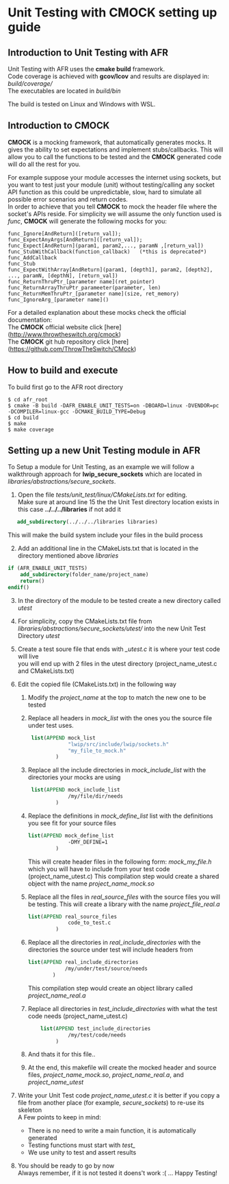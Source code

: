 # Unit Testing with CMOCK setting up guide

## Introduction to Unit Testing with AFR
Unit Testing with AFR uses the **cmake build** framework.<br>
Code coverage is achieved with **gcov/lcov** and results are displayed in: *build/coverage/*<br>
The executables are located in *build/bin* <br>

The build is tested on Linux and Windows with WSL. <br>


## Introduction to CMOCK
**CMOCK** is a mocking  framework, that automatically generates mocks.
It gives the ability to set expectations and implement stubs/callbacks.
This will allow you to call the functions to be tested and the **CMOCK** generated code will do all the rest for you.<br>

For example suppose your module accesses the internet using sockets, but you
want to test just your module (unit) without testing/calling any socket API
function as this could be unpredictable, slow, hard to simulate all possible
error scenarios and return codes.<br>
In order to achieve that you tell **CMOCK** to mock the header file where the
socket's APIs reside. For simplicity we will assume the only function used is
*func*, **CMOCK** will generate the following mocks for you:

```
func_Ignore[AndReturn]([return_val]);
func_ExpectAnyArgs[AndReturn]([return_val]);
func_Expect[AndReturn](param1, param2,..., paramN ,[return_val])
func_StubWithCallback(function_callback)   (*this is deprecated*)
func_AddCallback
func_Stub
func_ExpectWithArray[AndReturn](param1, [depth1], param2, [depth2], ..., paramN, [depthN], [return_val])
func_ReturnThruPtr_[parameter name](ret_pointer)
func_ReturnArrayThruPtr_parameeter(parameter, len)
func_ReturnMemThruPtr_[parameter name](size, ret_memory)
func_IgnoreArg_[parameter name]()
```
For a detailed explanation about these mocks check the official documentation:<br>
The **CMOCK** official website click [here] (http://www.throwtheswitch.org/cmock)<br>
The **CMOCK** git hub repository click [here] (https://github.com/ThrowTheSwitch/CMock)<br>

## How to build and execute
To build first go to the AFR root directory
```
$ cd afr_root
$ cmake -B build -DAFR_ENABLE_UNIT_TESTS=on -DBOARD=linux -DVENDOR=pc -DCOMPILER=linux-gcc -DCMAKE_BUILD_TYPE=Debug
$ cd build
$ make
$ make coverage
```
## Setting up a new Unit Testing module in AFR
To Setup a module for Unit Testing, as an example we will follow a walkthrough
approach for **lwip_secure_sockets** which are located in *libraries/abstractions/secure_sockets*. <br>

1. Open the file *tests/unit_test/linux/CMakeLists.txt* for editing.<br>
    Make sure at around line 15 the the Unit Test directory location exists in this case **../../../libraries** if not add it<br>

``` cmake
   add_subdirectory(../../../libraries libraries)
```
This will make the build system include your files in the build process

2.  Add an additional line in the CMakeLists.txt that is located in the directory mentioned above *libraries*
```cmake
if (AFR_ENABLE_UNIT_TESTS)
    add_subdirectory(folder_name/project_name)
    return()
endif()
```
3. In the directory of the module to be tested create a new directory called *utest*

4. For simplicity, copy the CMakeLists.txt file from *libraries/abstractions/secure_sockets/utest/* into the new Unit Test Directory *utest*

5. Create a test soure file that ends with  *_utest.c* it is where your test code will live<br>
    you will end up with 2 files in the utest directory (project_name_utest.c and CMakeLists.txt)

6. Edit the copied file (CMakeLists.txt) in the following way
    1. Modify the *project_name* at the top to match the new one to be tested
    2. Replace all headers in *mock_list* with the ones you the source file
       under test uses.
       ``` cmake
        list(APPEND mock_list
                    "lwip/src/include/lwip/sockets.h"
                    "my_file_to_mock.h"
                )
       ```
    3. Replace all the include directories in *mock_include_list* with the
       directories your mocks are using
       ```cmake
        list(APPEND mock_include_list
                    /my/file/dir/needs
                )
        ```
    4. Replace the definitions in *mock_define_list* list with the definitions you see fit for your
       source files
       ``` cmake
       list(APPEND mock_define_list
                    -DMY_DEFINE=1
                )
       ```
       This will create header files in the following form:
       *mock_my_file.h* which you will have to include from
       your test code (project_name_utest.c)
       This compilation step would create a shared object with the name *project_name_mock.so*

    5. Replace all the files in *real_source_files* with the source files you will
       be testing. This will create a library with the name *project_file_real.a*
       ``` cmake
       list(APPEND real_source_files
                    code_to_test.c
                )
       ```
    6. Replace all the directories in *real_include_directories*  with the
       directories the source under test will include headers from
       ```cmake
       list(APPEND real_include_directories
                   /my/under/test/source/needs
               )
       ```
       This compilation step would create an object library called *project_name_real.a*
    7. Replace all directories in *test_include_directories* with what the test
       code needs (project_name_utest.c)
       ```cmake
           list(APPEND test_include_directories
                    /my/test/code/needs
                )
        ```

    8. And thats it for this file..

    9. At the end, this makefile will create the mocked header and source files,
       *project_name_mock.so*, *project_name_real.a*, and *project_name_utest*

7. Write your Unit Test code *project_name_utest.c* it is better if you copy a
   file from another place (for example, *secure_sockets*) to re-use its skeleton<br>
    A Few points to keep in mind:
    * There is no need to write a main function, it is automatically generated
    * Testing functions must start with *test_*
    * We use unity to test and assert results
8.  You should be ready to go by now<br>
    Always remember, if it is not tested it doens't work :( ... Happy Testing!





